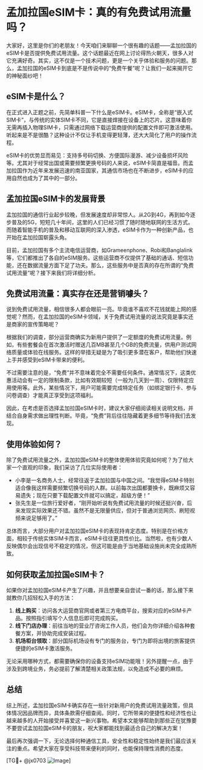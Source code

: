 # 孟加拉国eSIM卡：真的有免费试用流量吗？

大家好，这里是你们的老朋友！今天咱们来聊聊一个很有趣的话题——孟加拉国的eSIM卡是否提供免费试用流量。这个话题最近在网上讨论得热火朝天，很多人对它充满好奇。其实，这不仅是一个技术问题，更是一个关乎体验和服务的问题。那么，孟加拉国的eSIM卡到底是不是传说中的“免费午餐”呢？让我们一起来揭开它的神秘面纱吧！

## eSIM卡是什么？

在正式进入正题之前，先简单科普一下什么是eSIM卡。eSIM卡，全称是“嵌入式SIM卡”，与传统的实体SIM卡不同，它是直接焊接在设备上的芯片。这意味着你无需再插入物理SIM卡，只需通过网络下载运营商提供的配置文件即可激活使用。听起来是不是很酷？这种设计不仅让手机变得更轻薄，还大大简化了用户的操作流程。

eSIM卡的优势显而易见：支持多号码切换、方便国际漫游、减少设备损坏风险等。尤其对于经常出国或需要频繁更换号码的人来说，eSIM卡简直是福音。而孟加拉国作为近年来发展迅速的南亚国家，其通信市场也在不断进步，eSIM卡的应用自然也成为了其中的一部分。

## 孟加拉国eSIM卡的发展背景

孟加拉国的通信行业起步较晚，但发展速度却非常惊人。从2G到4G，再到如今逐步普及的5G，短短几十年间，这里的人们已经习惯了随时随地联网的生活方式。而随着智能手机的普及和移动互联网的深入渗透，eSIM卡作为一种创新产品，也开始在孟加拉国崭露头角。

目前，孟加拉国有多个主流电信运营商，如Grameenphone、Robi和Banglalink等，它们都推出了各自的eSIM服务。这些运营商不仅提供了基础的通话、短信功能，还在数据流量方面下足了功夫。那么，这些服务中是否真的存在所谓的“免费试用流量”呢？接下来我们将详细分析。

## 免费试用流量：真实存在还是营销噱头？

说到免费试用流量，相信很多人都会眼前一亮。毕竟谁不喜欢不花钱就能上网的感觉呢？然而，在孟加拉国的eSIM卡领域，关于免费试用流量的说法究竟是事实还是商家的宣传策略呢？

根据我们的调查，部分运营商确实为新用户提供了一定额度的免费试用流量。例如，有些套餐会在首次激活时赠送几百MB甚至几个GB的免费流量，供用户测试网络质量或体验在线服务。这样的举措无疑是为了吸引更多潜在客户，帮助他们快速上手并感受到eSIM卡带来的便利。

不过需要注意的是，“免费”并不意味着完全不需要任何条件。通常情况下，这类优惠活动会有一定的限制条款，比如有效期较短（一般为几天到一周）、仅限特定应用使用等。此外，某些情况下，用户可能需要完成特定任务（如绑定银行卡、参与问卷调查）才能真正享受到这项福利。

因此，在考虑是否选择孟加拉国eSIM卡时，建议大家仔细阅读相关说明文档，并结合自身需求做出理性判断。毕竟，“免费”背后往往隐藏着更多细节等待我们去发现。

## 使用体验如何？

除了免费试用流量之外，孟加拉国eSIM卡的整体使用体验究竟如何呢？为了给大家一个直观的印象，我们采访了几位实际使用者：

- 小李是一名商务人士，经常往返于孟加拉国与中国之间。“我觉得eSIM卡特别适合像我这样需要频繁切换号码的人群。以前每次出国都要换卡，既麻烦又容易遗失；现在只要下载配置文件就可以搞定，超级方便！”
- 张先生是一位旅行爱好者，“刚开始听说有免费试用流量的时候还挺兴奋，后来发现实际效果还不错。虽然不是无限量供应，但对于普通浏览网页、刷短视频来说足够用了。”

总体而言，大部分用户对孟加拉国eSIM卡的表现持肯定态度。特别是在价格方面，相较于传统实体SIM卡而言，eSIM卡往往更具性价比。当然啦，也有少数人反映偶尔会出现信号不稳定的情况，但这可能是由于当地基础设施尚未完全成熟所致。

## 如何获取孟加拉国eSIM卡？

如果你对孟加拉国eSIM卡产生了兴趣，并且想要亲自尝试一番的话，那么接下来就教你几招轻松入手的方法：

1. **线上购买**：访问各大运营商官网或者第三方电商平台，搜索对应的eSIM卡产品。按照指引填写个人信息后即可完成购买。
2. **线下门店办理**：前往当地的营业厅咨询工作人员，他们会为你详细介绍各种套餐方案，并协助完成安装过程。
3. **机场柜台领取**：部分国际机场设有专门的服务台，专门为即将出境的旅客提供便捷的eSIM卡激活服务。

无论采用哪种方式，都需要确保你的设备支持eSIM功能哦！另外提醒一点，由于涉及到跨境业务，务必提前了解清楚相关政策法规，以免造成不必要的麻烦。

## 总结

综上所述，孟加拉国eSIM卡确实存在一些针对新用户的免费试用流量政策，但具体情况因品牌而异，具体条款需仔细查阅。同时，它所带来的便捷性和经济性也让越来越多的人开始接受并喜爱这一新兴事物。希望本文能够帮助到那些正在犹豫要不要尝试孟加拉国eSIM卡的朋友，祝大家都能找到最适合自己的解决方案！

最后再次强调一下，无论选择何种通信工具，安全性和稳定性始终是我们最应该关注的重点。希望大家在享受科技带来便利的同时，也能保持理性消费的态度。

[TG💪+ @jx0703 ![Image](https://github.com/user-attachments/assets/dbca1d08-cadb-493c-b0ec-ad6f7a83f270)]